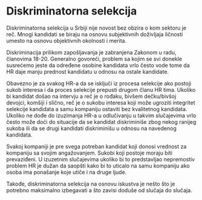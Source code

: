 # Diskriminatorna selekcija

Diskriminatorna selekcija u Srbiji nije novost bez obzira o kom sektoru je reč. Mnogi kandidati se biraju na osnovu subjektivnih doživljaja ličnosti umesto na osnovu objektivnih okolnosti i merita. 

Diskriminacija prilikom zapošljavanja je zabranjena Zakonom u radu, članovima 18-20. Generalno govoreći, problem sa kojim se svi donekle susrećemo jeste da određene osobine kandidata vrlo često vode tome da HR daje manju prednost kandidatu u odnosu na ostale kandidate.

Obavezno je za svakog HR-a da se isključi iz procesa selekcije ako postoji sukob interesa i da proces selekcije prepusti drugom članu HR tima. Ukoliko bi kandidat došao na intervju a reč je o rođaku,  bivšem dečku/bivšoj devojci, komšiji i slično, reč je o sukobu interesa koji može ugroziti integritet selekcije kandidata a samu kompaniju ostaviti bez kvalitetnog kandidata. Ukoliko ne dođe do izuzimanja HR-a u odlučivanju u takvim slučajevima vrlo često može doći do situacije da se kandidat diskriminiše zbog nekog ranijeg sukoba ili da se drugi kandidati diskriminišu u odnosu na navedenog kandidata.

Svakoj kompaniji je pre svega potreban kandidat koji donosi vrednost za kompaniju sa svojim angažovanjem. Sukobi koji postoje moraju biti prevaziđeni. U izuzetnim slučajevima ukoliko bi to predstavljao nepremostiv problem HR je dužan da saopšti kako bi to uticalo na samu kompaniju ako osoba ima ponašanje koje utiče i na druge ljude. 

Takođe, diskriminatorna selekcija na osnovu iskustva je nešto što je potrebno maksimalno izbegavati a što zavisi doduše od slučaja do slučaja. 



